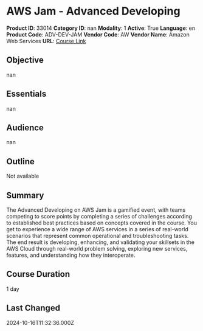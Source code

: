 # AWS Jam - Advanced Developing

**Product ID**: 33014
**Category ID**: nan
**Modality**: 1
**Active**: True
**Language**: en
**Product Code**: ADV-DEV-JAM
**Vendor Code**: AW
**Vendor Name**: Amazon Web Services
**URL**: [Course Link](https://www.fastlaneus.com/course/amazon-adv-dev-jam)

## Objective
nan

## Essentials
nan

## Audience
nan

## Outline
Not available

## Summary
The Advanced Developing on AWS Jam is a gamified event, with teams competing to score points by completing a series of challenges according to established best practices based on concepts covered in the course. You get to experience a wide range of AWS services in a series of real-world scenarios that represent common operational and troubleshooting tasks. The end result is developing, enhancing, and validating your skillsets in the AWS Cloud through real-world problem solving, exploring new services, features, and understanding how they interoperate.

## Course Duration
1 day

## Last Changed
2024-10-16T11:32:36.000Z
